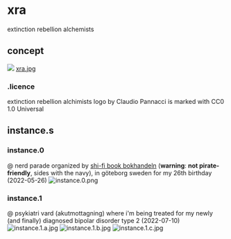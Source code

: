 # xra
extinction rebellion alchemists

## concept
![](xra.jpg)
[xra.jpg](xra.jpg)

### .licence
extinction rebellion alchimists logo by Claudio Pannacci is marked with CC0 1.0 Universal 

## instance.s

### instance.0
@ nerd parade organized by [shi-fi book bokhandeln](https://www.sfbok.se/) (**warning**: **not pirate-friendly**, sides with the navy), in göteborg sweden for my 26th birthday (2022-05-26)
![instance.0.png](instance.0.png)

### instance.1
@ psykiatri vard (akutmottagning) where i'm being treated for my newly (and finally) diagnosed bipolar disorder type 2 (2022-07-10)
![instance.1.a.jpg](instance.1.a.jpg)
![instance.1.b.jpg](instance.1.b.jpg)
![instance.1.c.jpg](instance.1.c.jpg)
